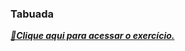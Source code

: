 ### Tabuada
<i><b>
<a href="https://tabuada-mvyjvzoqo-mrs-projects-50ce13f9.vercel.app/"> 🔗Clique aqui para acessar o exercício.